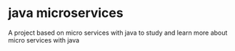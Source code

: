 # java microservices

A project based on micro services with java to study and learn more about micro services with java
